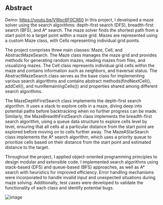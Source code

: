 
## Abstract
Demo: https://youtu.be/VWsc6F0CX60
In this project, I developed a maze solver using the search algorithms: depth-first search (DFS), breadth-first search (BFS), and A* search. 
The maze solver finds the shortest path from a start point to a target point within a maze grid. Mazes are represented using a custom Maze class, with Cells representing individual grid points.

The project comprises three main classes: Maze, Cell, and AbstractMazeSearch. The Maze class manages the maze grid and provides methods for generating random mazes, reading mazes from files, and visualizing mazes. The Cell class represents individual grid cells within the maze and contains information such as neighbors, and traversal status. The AbstractMazeSearch class serves as the base class for implementing various search algorithms and contains abstract methods(findNextCell(), addCell(), and numRemainingCells()) and properties shared among different search algorithms. 


The MazeDepthFirstSearch class implements the depth-first search algorithm. It uses a stack to explore cells in a maze, diving deep into potential paths before backtracking when no further progress can be made. Similarly, the MazeBreadthFirstSearch class implements the breadth-first search algorithm, using a queue data structure to explore cells level by level, ensuring that all cells at a particular distance from the start point are explored before moving on to cells further away. The MazeAStarSearch class implements the A* search algorithm, which uses a priority queue to prioritize cells based on their distance from the start point and estimated distance to the target.

Throughout the project, I applied object-oriented programming principles to design modular and extensible code. I implemented search algorithms using stack-based (DFS) and queue-based (BFS) approaches, as well as A* search with heuristics for improved efficiency. Error handling mechanisms were incorporated to handle invalid input and unexpected situations during maze solving. Additionally, test cases were developed to validate the functionality of each class and identify potential bugs.

![image](https://github.com/user-attachments/assets/121fd9e4-d0db-4628-8601-e6d3eebb30df)


